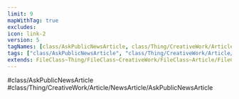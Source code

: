 ```yaml
---
limit: 9
mapWithTag: true
excludes:
icon: link-2
version: 5
tagNames: [class/AskPublicNewsArticle, class/Thing/CreativeWork/Article/NewsArticle/AskPublicNewsArticle, schema-org/AskPublicNewsArticle]
tags: ["class/AskPublicNewsArticle", "class/Thing/CreativeWork/Article/NewsArticle/AskPublicNewsArticle"]
extends: FileClass~Thing/FileClass~CreativeWork/FileClass~Article/FileClass~NewsArticle
---
```


#class/AskPublicNewsArticle
#class/Thing/CreativeWork/Article/NewsArticle/AskPublicNewsArticle

